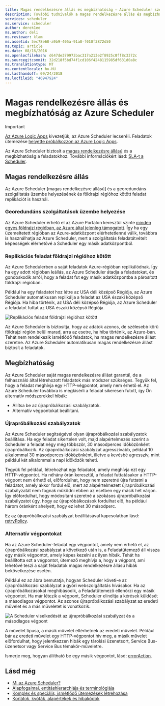 ```yaml
---
title: Magas rendelkezésre állás és megbízhatóság – Azure Scheduler szolgáltatásával
description: További tudnivalók a magas rendelkezésre állás és megbízhatóság az Azure Schedulerben
services: scheduler
ms.service: scheduler
author: derek1ee
ms.author: deli
ms.reviewer: klam
ms.assetid: 5ec78e60-a9b9-405a-91a8-f010f3872d50
ms.topic: article
ms.date: 08/16/2016
ms.openlocfilehash: d647de379972bac317a213e2f8925c0ff8c3372c
ms.sourcegitcommit: 32d218f5bd74f1cd106f4248115985df631d0a8c
ms.translationtype: MT
ms.contentlocale: hu-HU
ms.lasthandoff: 09/24/2018
ms.locfileid: "46947924"
---
```

# <a name="high-availability-and-reliability-for-azure-scheduler"></a>Magas rendelkezésre állás és megbízhatóság az Azure Scheduler

> [!IMPORTANT]
> [Az Azure Logic Apps](../logic-apps/logic-apps-overview.md) kivezetjük, az Azure Scheduler lecseréli. Feladatok ütemezése [helyette próbálkozzon az Azure Logic Apps](../scheduler/migrate-from-scheduler-to-logic-apps.md). 

Az Azure Scheduler biztosít a [magas rendelkezésre állású](https://docs.microsoft.com/azure/architecture/guide/pillars#availability) és a megbízhatóság a feladatokhoz. További információkért lásd: [SLA-t a Scheduler](https://azure.microsoft.com/support/legal/sla/scheduler).

## <a name="high-availability"></a>Magas rendelkezésre állás

Az Azure Scheduler [magas rendelkezésre állású] és a georedundáns szolgáltatás üzembe helyezésének és földrajzi régióhoz kötött feladat replikációt is használ.

### <a name="geo-redundant-service-deployment"></a>Georedundáns szolgáltatások üzembe helyezése

Az Azure Scheduler érhető el az Azure Portalon keresztül szinte [minden egyes földrajzi régióban, az Azure által jelenleg támogatott](https://azure.microsoft.com/global-infrastructure/regions/#services). Így ha egy üzemeltetett régióban az Azure-adatközpont elérhetetlenné válik, továbbra is használhatja az Azure Scheduler, mert a szolgáltatás feladatátvételt képességek elérhetővé a Scheduler egy másik adatközpontból.

### <a name="geo-regional-job-replication"></a>Replikációs feladat földrajzi régióhoz kötött

Az Azure Schedulerben a saját feladatok Azure-régióban replikálódnak. Így ha egy adott régióban leállás, az Azure Scheduler átadja a feladatokat, és gondoskodik arról, hogy a feladat fut egy másik adatközpontba a párosított földrajzi régióban.

Például ha egy feladatot hoz létre az USA déli középső Régiója, az Azure Scheduler automatikusan replikálja a feladat az USA északi középső Régiója. Ha hiba történik, az USA déli középső Régiója, az Azure Scheduler a feladatot futtat az USA északi középső Régiója. 

![Replikációs feladat földrajzi régióhoz kötött](./media/scheduler-high-availability-reliability/scheduler-high-availability-reliability-image1.png)

Az Azure Scheduler is biztosítja, hogy az adatok azonos, de szélesebb körű földrajzi régión belül marad, arra az esetre, ha hiba történik, az Azure-ban. Tehát nem rendelkezik ismétlődő feladatok, ha magas rendelkezésre állást szeretne. Az Azure Scheduler automatikusan magas rendelkezésre állást biztosít a feladatok.

## <a name="reliability"></a>Megbízhatóság

Az Azure Scheduler saját magas rendelkezésre állást garantál, de a felhasználó által létrehozott feladatok más módszer szükséges. Tegyük fel, hogy a feladat meghívja egy HTTP-végpontot, amely nem érhető el. Az Azure Scheduler továbbra is megkísérli a feladat sikeresen futott, így Ön alternatív módszerekkel hibák: 

* Állítsa be az újrapróbálkozási szabályzatok.
* Alternatív végpontokat beállítani.

<a name="retry-policies"></a>

### <a name="retry-policies"></a>Újrapróbálkozási szabályzatok

Az Azure Scheduler segítségével olyan újrapróbálkozási szabályzatok beállítása. Ha egy feladat sikertelen volt, majd alapértelmezés szerint a Scheduler a feladat négy még többször, 30 másodperces időközönként újrapróbálkozik. Az újrapróbálkozási szabályzat agresszívabb, például 10 alkalommal 30 másodperces időközönként, illetve a kevésbé agresszív, mint például két alkalommal a napi időközök teheti.

Tegyük fel például, létrehozhat egy feladatot, amely meghívja ezt egy HTTP-végpontot. Ha néhány órán keresztül, a feladat futtatásakor a HTTP-végpont nem érhető el, előfordulhat, hogy nem szeretné újra futtatni a feladatot, amely akkor fordul elő, mert az alapértelmezett újrapróbálkozási szabályzatát nem fognak működni ebben az esetben egy másik hét várjon. Így előfordulhat, hogy módosítani szeretné a szokásos újrapróbálkozási szabályzatot úgy, hogy az újrapróbálkozások fordulhat elő, ha például három óránként ahelyett, hogy ez lehet 30 másodperc. 

Ez az újrapróbálkozási szabályzat beállításával kapcsolatban lásd: [retryPolicy](scheduler-concepts-terms.md#retrypolicy).

### <a name="alternate-endpoints"></a>Alternatív végpontokat

Ha az Azure Scheduler-feladat egy végpontot, amely nem érhető el, az újrapróbálkozási szabályzat a következő után is, a Feladatütemező áll vissza egy másik végpontot, amely képes kezelni az ilyen hibák. Tehát ha beállította ezt a végpontot, ütemező meghívja a, hogy a végpont, ami lehetővé teszi a saját feladatok magas rendelkezésre állású hibák bekövetkezése esetén.

Például ez az ábra bemutatja, hogyan Scheduler követi-e az újrapróbálkozási szabályzat a győri webszolgáltatás hívásakor. Ha az újrapróbálkozásokat meghibásodik, a Feladatütemező ellenőrzi egy másik végpontot. Ha már létezik a végpont, Scheduler elindítja a kérések küldését a másodlagos végpontot. Az azonos újrapróbálkozási szabályzat az eredeti művelet és a más műveletet is vonatkozik.

![A Scheduler viselkedését az újrapróbálkozási szabályzat és a másodlagos végpont](./media/scheduler-high-availability-reliability/scheduler-high-availability-reliability-image2.png)

A művelet típusa, a másik művelet eltérhetnek az eredeti művelet. Például bár az eredeti művelet egy HTTP-végpontot hív meg, a másik művelet előfordulhat, hogy jelentkezzen hibák egy tárolási üzenetsort, Service Bus-üzenetsor vagy Service Bus témakör-műveletre.

Ismerje meg, hogyan állítható be egy másik végpontot, lásd: [errorAction](scheduler-concepts-terms.md#error-action).

## <a name="see-also"></a>Lásd még

* [Mi az Azure Scheduler?](scheduler-intro.md)
* [Alapfogalmai, entitáshierarchiája és terminológiája](scheduler-concepts-terms.md)
* [Komplex és speciális, ismétlődő ütemezések létrehozása](scheduler-advanced-complexity.md)
* [Korlátok, kvóták, alapértékek és hibakódok](scheduler-limits-defaults-errors.md)
